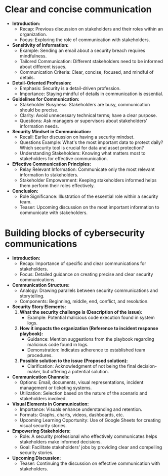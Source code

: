 # Clear and concise communication

- **Introduction:**
	- Recap: Previous discussion on stakeholders and their roles within an organization.
	- Focus: Exploring the role of communication with stakeholders.
- **Sensitivity of Information:**
	- Example: Sending an email about a security breach requires mindfulness.
	- Tailored Communication: Different stakeholders need to be informed about different issues.
	- Communication Criteria: Clear, concise, focused, and mindful of details.
- **Detail-Oriented Profession:**
	- Emphasis: Security is a detail-driven profession.
	- Importance: Staying mindful of details in communication is essential.
- **Guidelines for Communication:**
	- Stakeholder Busyness: Stakeholders are busy, communication should be precise.
	- Clarity: Avoid unnecessary technical terms; have a clear purpose.
	- Questions: Ask managers or supervisors about stakeholders' information needs.
- **Security Mindset in Communication:**
	- Recall: Earlier discussion on having a security mindset.
	- Questions Example: What's the most important data to protect daily? Which security tool is crucial for data and asset protection?
	- Understanding Stakeholders: Knowing what matters most to stakeholders for effective communication.
- **Effective Communication Principles:**
	- Relay Relevant Information: Communicate only the most relevant information to stakeholders.
	- Stakeholder Empowerment: Keeping stakeholders informed helps them perform their roles effectively.
- **Conclusion:**
	- Role Significance: Illustration of the essential role within a security team.
	- Teaser: Upcoming discussion on the most important information to communicate with stakeholders.

# Building blocks of cybersecurity communications

- **Introduction:**
	- Recap: Importance of specific and clear communications for stakeholders.
	- Focus: Detailed guidance on creating precise and clear security communications.
- **Communication Structure:**
	- Analogy: Drawing parallels between security communications and storytelling.
	- Components: Beginning, middle, end, conflict, and resolution.
- **Security Story Elements:**
	1. **What the security challenge is (Description of the issue):**
		- Example: Potential malicious code execution found in system logs.
	2. **How it impacts the organization (Reference to incident response playbook):**
		- Guidance: Mention suggestions from the playbook regarding malicious code found in logs.
		- Demonstration: Indicates adherence to established team procedures.
	3. **Possible solution to the issue (Proposed solution):**
		- Clarification: Acknowledgment of not being the final decision-maker, but offering a potential solution.
- **Communication Channels:**
	- Options: Email, documents, visual representations, incident management or ticketing systems.
	- Utilization: Selection based on the nature of the scenario and stakeholders involved.
- **Visual Elements in Communication:**
	- Importance: Visuals enhance understanding and retention.
	- Formats: Graphs, charts, videos, dashboards, etc.
	- Upcoming Learning Opportunity: Use of Google Sheets for creating visual security stories.
- **Empowering Stakeholders:**
	- Role: A security professional who effectively communicates helps stakeholders make informed decisions.
	- Goal: Facilitate stakeholders' jobs by providing clear and compelling security stories.
- **Upcoming Discussion:**
	- Teaser: Continuing the discussion on effective communication with stakeholders.